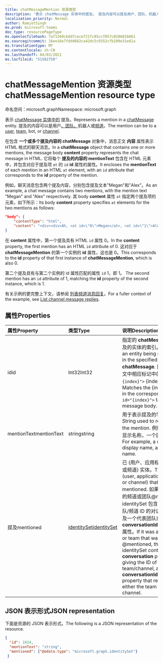 ```yaml
---
title: chatMessageMention 资源类型
description: '表示 chatMessage 实体中的提及。 提及内容可以提及用户、团队、机器人或频道。 '
localization_priority: Normal
author: RamjotSingh
ms.prod: microsoft-teams
doc_type: resourcePageType
ms.openlocfilehash: 7af1260cbddfcecef21fc85ccf057c028681b061
ms.sourcegitcommit: 16ee16e7fddd662ca42dc5c9352cfb109e31ed1a
ms.translationtype: MT
ms.contentlocale: zh-CN
ms.lasthandoff: 04/03/2021
ms.locfileid: "51582758"
---
```

# <a name="chatmessagemention-resource-type"></a><span data-ttu-id="3650c-104">chatMessageMention 资源类型</span><span class="sxs-lookup"><span data-stu-id="3650c-104">chatMessageMention resource type</span></span>

<span data-ttu-id="3650c-105">命名空间：microsoft.graph</span><span class="sxs-lookup"><span data-stu-id="3650c-105">Namespace: microsoft.graph</span></span>

<span data-ttu-id="3650c-106">表示 [chatMessage 实体中的](chatmessage.md) 提及。</span><span class="sxs-lookup"><span data-stu-id="3650c-106">Represents a mention in a [chatMessage](chatmessage.md) entity.</span></span> <span data-ttu-id="3650c-107">提及的内容可以是用户[、](user.md)[团队、](team.md)机器人或[频道](channel.md)。</span><span class="sxs-lookup"><span data-stu-id="3650c-107">The mention can be to a [user](user.md), [team](team.md), bot, or [channel](channel.md).</span></span> 

<span data-ttu-id="3650c-108">在包含 **一个或多个提及内容的 chatMessage** 对象中，消息正文 **内容** 属性表示 HTML 格式的聊天消息。</span><span class="sxs-lookup"><span data-stu-id="3650c-108">In a **chatMessage** object that contains one or more mentions, the message body **content** property represents the chat message in HTML.</span></span> <span data-ttu-id="3650c-109">它将每个 **提及的内容的 mentionText** 包含在 HTML 元素中，并包含对应于提及项 `at` 的 `id` **id** 属性的属性。</span><span class="sxs-lookup"><span data-stu-id="3650c-109">It encloses the **mentionText** of each mention in an HTML `at` element, with an `id` attribute that corresponds to the **id** property of the mention.</span></span>

<span data-ttu-id="3650c-110">例如，聊天消息包含两个提及内容，分别包含提及文本"Megan"和"Alex"。</span><span class="sxs-lookup"><span data-stu-id="3650c-110">As an example, a chat message contains two mentions, with the mention text "Megan" and "Alex" respectively.</span></span> <span data-ttu-id="3650c-111">其 body **content** 属性 `at` 指定两个提及项的元素，如下所示：</span><span class="sxs-lookup"><span data-stu-id="3650c-111">Its body **content** property specifies `at` elements for the two mentions as follows:</span></span>

``` json
"body": {
    "contentType": "html",
    "content": "<div><div>Ah, <at id=\"0\">Megan</at>, <at id=\"1\">Alex</at>, I saw them in a separate folder. Thanks!</div>\n</div>"
}
```

<span data-ttu-id="3650c-112">在 **content** 属性中，第一个提及具有 HTML `id` 属性 0。</span><span class="sxs-lookup"><span data-stu-id="3650c-112">In the **content** property, the first mention has an HTML `id` attribute of 0.</span></span> <span data-ttu-id="3650c-113">这对应于 **chatMessageMention** 的第一个实例的 **id** 属性，这也是 0。</span><span class="sxs-lookup"><span data-stu-id="3650c-113">This corresponds to the **id** property of that first instance of **chatMessageMention**, which is also 0.</span></span>

<span data-ttu-id="3650c-114">第二个提及具有与第二个实例的 id 属性匹配的属性 `id` 1，即 1。 </span><span class="sxs-lookup"><span data-stu-id="3650c-114">The second mention has an `id` attribute of 1, matching the **id** property of the second instance, which is 1.</span></span>

<span data-ttu-id="3650c-115">有关示例的更完整上下文，请参阅 [列表频道消息回复](../api/chatmessage-list-replies.md#example)。</span><span class="sxs-lookup"><span data-stu-id="3650c-115">For a fuller context of the example, see [List channel message replies](../api/chatmessage-list-replies.md#example).</span></span>

## <a name="properties"></a><span data-ttu-id="3650c-116">属性</span><span class="sxs-lookup"><span data-stu-id="3650c-116">Properties</span></span>

| <span data-ttu-id="3650c-117">属性</span><span class="sxs-lookup"><span data-stu-id="3650c-117">Property</span></span>| <span data-ttu-id="3650c-118">类型</span><span class="sxs-lookup"><span data-stu-id="3650c-118">Type</span></span>|<span data-ttu-id="3650c-119">说明</span><span class="sxs-lookup"><span data-stu-id="3650c-119">Description</span></span>|
|:---------------|:--------|:----------|
|<span data-ttu-id="3650c-120">id</span><span class="sxs-lookup"><span data-stu-id="3650c-120">id</span></span>|<span data-ttu-id="3650c-121">Int32</span><span class="sxs-lookup"><span data-stu-id="3650c-121">Int32</span></span>|<span data-ttu-id="3650c-122">指定的 **chatMessage** 中提及的实体的索引。</span><span class="sxs-lookup"><span data-stu-id="3650c-122">Index of an entity being mentioned in the specified **chatMessage**.</span></span> <span data-ttu-id="3650c-123">匹配邮件正文中相应标记中的 `<at id="{index}">` {index} 值。</span><span class="sxs-lookup"><span data-stu-id="3650c-123">Matches the {index} value in the corresponding `<at id="{index}">` tag in the message body.</span></span>|
|<span data-ttu-id="3650c-124">mentionText</span><span class="sxs-lookup"><span data-stu-id="3650c-124">mentionText</span></span>|<span data-ttu-id="3650c-125">string</span><span class="sxs-lookup"><span data-stu-id="3650c-125">string</span></span>|<span data-ttu-id="3650c-126">用于表示提及的字符串。</span><span class="sxs-lookup"><span data-stu-id="3650c-126">String used to represent the mention.</span></span> <span data-ttu-id="3650c-127">例如，用户的显示名称，一个团队名称。</span><span class="sxs-lookup"><span data-stu-id="3650c-127">For example, a user's display name, a team name.</span></span>|
|<span data-ttu-id="3650c-128">提及</span><span class="sxs-lookup"><span data-stu-id="3650c-128">mentioned</span></span>|[<span data-ttu-id="3650c-129">identitySet</span><span class="sxs-lookup"><span data-stu-id="3650c-129">identitySet</span></span>](identityset.md)|<span data-ttu-id="3650c-130">已 (用户、应用程序、团队或频道) 实体。</span><span class="sxs-lookup"><span data-stu-id="3650c-130">The entity (user, application, team, or channel) that was mentioned.</span></span>  <span data-ttu-id="3650c-131">如果它是已注册的频道或团队@mentioned identitySet 包含一个提供团队/频道 ID 的对话属性，以及一个代表团队或频道的 **conversationIdentityType** 属性。</span><span class="sxs-lookup"><span data-stu-id="3650c-131">If it was a channel or team that was @mentioned, the identitySet contains a **conversation** property giving the ID of the team/channel, and a **conversationIdentityType** property that represents either the team or channel.</span></span>|


## <a name="json-representation"></a><span data-ttu-id="3650c-132">JSON 表示形式</span><span class="sxs-lookup"><span data-stu-id="3650c-132">JSON representation</span></span>

<span data-ttu-id="3650c-133">下面是资源的 JSON 表示形式。</span><span class="sxs-lookup"><span data-stu-id="3650c-133">The following is a JSON representation of the resource.</span></span>

<!-- {
  "blockType": "resource",
  "@odata.type": "microsoft.graph.chatMessageMention"
}-->

```json
{
  "id": 1024,
  "mentionText": "string",
  "mentioned": {"@odata.type": "microsoft.graph.identitySet"}
 }
```

<!-- uuid: 8fcb5dbc-d5aa-4681-8e31-b001d5168d79
2015-10-25 14:57:30 UTC -->
<!--
{
  "type": "#page.annotation",
  "description": "chat mention resource",
  "keywords": "",
  "section": "documentation",
  "tocPath": "",
  "suppressions": []
}
-->
